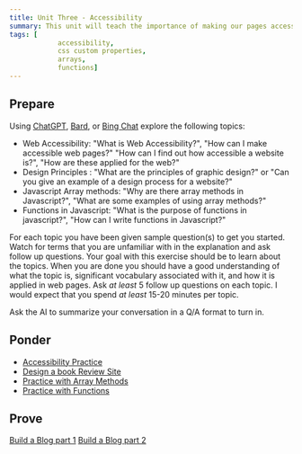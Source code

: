 ```yaml
---
title: Unit Three - Accessibility
summary: This unit will teach the importance of making our pages accessible along with methods to do so. Javascript Functions and Array methods will also be introduced
tags: [
		 	accessibility,
			css custom properties,
			arrays,
			functions]
---
```


## Prepare

Using [ChatGPT](https://chat.openai.com), [Bard](https://bard.google.com), or [Bing Chat](https://www.bing.com/search?q=Bing+AI&showconv=1&FORM=hpcodx) explore the following topics:

- Web Accessibility: "What is Web Accessibility?", "How can I make accessible web pages?" "How can I find out how accessible a website is?", "How are these applied for the web?"
- Design Principles : "What are the principles of graphic design?" or "Can you give an example of a design process for a website?"
- Javascript Array methods: "Why are there array methods in Javascript?", "What are some examples of using array methods?"
- Functions in Javascript: "What is the purpose of functions in javascript?", "How can I write functions in Javascript?"

For each topic you have been given sample question(s) to get you started. Watch for terms that you are unfamiliar with in the explanation and ask follow up questions. Your goal with this exercise should be to learn about the topics. When you are done you should have a good understanding of what the topic is, significant vocabulary associated with it, and how it is applied in web pages. Ask *at least* 5 follow up questions on each topic. I would expect that you spend *at least* 15-20 minutes per topic.

Ask the AI to summarize your conversation in a Q/A format to turn in.

## Ponder

- [Accessibility Practice](#)
- [Design a book Review Site](https://byui-cit.github.io/learning-modules/modules/design/design-basics/ponder1/)
- [Practice with Array Methods](https://byui-cit.github.io/learning-modules/modules/js/array-methods/ponder1/)
- [Practice with Functions](https://byui-cit.github.io/learning-modules/modules/js/organizing-functions/ponder1/)

## Prove

[Build a Blog part 1](../../prove/blog-1)
[Build a Blog part 2](../../prove/blog-2)
